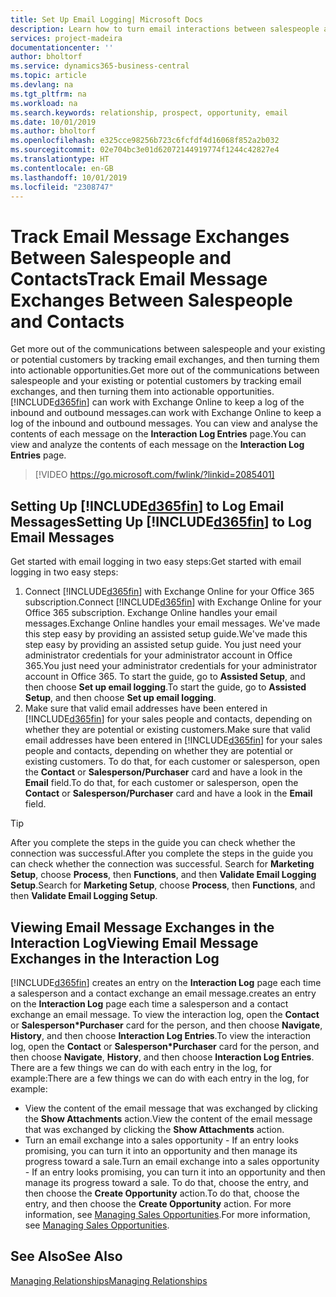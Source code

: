 ```yaml
---
title: Set Up Email Logging| Microsoft Docs
description: Learn how to turn email interactions between salespeople and customers into real sales opportunities.
services: project-madeira
documentationcenter: ''
author: bholtorf
ms.service: dynamics365-business-central
ms.topic: article
ms.devlang: na
ms.tgt_pltfrm: na
ms.workload: na
ms.search.keywords: relationship, prospect, opportunity, email
ms.date: 10/01/2019
ms.author: bholtorf
ms.openlocfilehash: e325cce98256b723c6fcfdf4d16068f852a2b032
ms.sourcegitcommit: 02e704bc3e01d62072144919774f1244c42827e4
ms.translationtype: HT
ms.contentlocale: en-GB
ms.lasthandoff: 10/01/2019
ms.locfileid: "2308747"
---
```

# <a name="track-email-message-exchanges-between-salespeople-and-contacts"></a><span data-ttu-id="8b4c9-103">Track Email Message Exchanges Between Salespeople and Contacts</span><span class="sxs-lookup"><span data-stu-id="8b4c9-103">Track Email Message Exchanges Between Salespeople and Contacts</span></span>
<span data-ttu-id="8b4c9-104">Get more out of the communications between salespeople and your existing or potential customers by tracking email exchanges, and then turning them into actionable opportunities.</span><span class="sxs-lookup"><span data-stu-id="8b4c9-104">Get more out of the communications between salespeople and your existing or potential customers by tracking email exchanges, and then turning them into actionable opportunities.</span></span> [!INCLUDE[d365fin](includes/d365fin_md.md)] <span data-ttu-id="8b4c9-105">can work with Exchange Online to keep a log of the inbound and outbound messages.</span><span class="sxs-lookup"><span data-stu-id="8b4c9-105">can work with Exchange Online to keep a log of the inbound and outbound messages.</span></span> <span data-ttu-id="8b4c9-106">You can view and analyse the contents of each message on the **Interaction Log Entries** page.</span><span class="sxs-lookup"><span data-stu-id="8b4c9-106">You can view and analyze the contents of each message on the **Interaction Log Entries** page.</span></span>

> [!VIDEO https://go.microsoft.com/fwlink/?linkid=2085401]

## <a name="setting-up-included365finincludesd365fin_mdmd-to-log-email-messages"></a><span data-ttu-id="8b4c9-107">Setting Up [!INCLUDE[d365fin](includes/d365fin_md.md)] to Log Email Messages</span><span class="sxs-lookup"><span data-stu-id="8b4c9-107">Setting Up [!INCLUDE[d365fin](includes/d365fin_md.md)] to Log Email Messages</span></span>
<span data-ttu-id="8b4c9-108">Get started with email logging in two easy steps:</span><span class="sxs-lookup"><span data-stu-id="8b4c9-108">Get started with email logging in two easy steps:</span></span>

1. <span data-ttu-id="8b4c9-109">Connect [!INCLUDE[d365fin](includes/d365fin_md.md)] with Exchange Online for your Office 365 subscription.</span><span class="sxs-lookup"><span data-stu-id="8b4c9-109">Connect [!INCLUDE[d365fin](includes/d365fin_md.md)] with Exchange Online for your Office 365 subscription.</span></span> <span data-ttu-id="8b4c9-110">Exchange Online handles your email messages.</span><span class="sxs-lookup"><span data-stu-id="8b4c9-110">Exchange Online handles your email messages.</span></span> <span data-ttu-id="8b4c9-111">We've made this step easy by providing an assisted setup guide.</span><span class="sxs-lookup"><span data-stu-id="8b4c9-111">We've made this step easy by providing an assisted setup guide.</span></span> <span data-ttu-id="8b4c9-112">You just need your administrator credentials for your administrator account in Office 365.</span><span class="sxs-lookup"><span data-stu-id="8b4c9-112">You just need your administrator credentials for your administrator account in Office 365.</span></span> <span data-ttu-id="8b4c9-113">To start the guide, go to **Assisted Setup**, and then choose **Set up email logging**.</span><span class="sxs-lookup"><span data-stu-id="8b4c9-113">To start the guide, go to **Assisted Setup**, and then choose **Set up email logging**.</span></span> 
2. <span data-ttu-id="8b4c9-114">Make sure that valid email addresses have been entered in [!INCLUDE[d365fin](includes/d365fin_md.md)] for your sales people and contacts, depending on whether they are potential or existing customers.</span><span class="sxs-lookup"><span data-stu-id="8b4c9-114">Make sure that valid email addresses have been entered in [!INCLUDE[d365fin](includes/d365fin_md.md)] for your sales people and contacts, depending on whether they are potential or existing customers.</span></span> <span data-ttu-id="8b4c9-115">To do that, for each customer or salesperson, open the **Contact** or **Salesperson/Purchaser** card and have a look in the **Email** field.</span><span class="sxs-lookup"><span data-stu-id="8b4c9-115">To do that, for each customer or salesperson, open the **Contact** or **Salesperson/Purchaser** card and have a look in the **Email** field.</span></span>

> [!Tip]
> <span data-ttu-id="8b4c9-116">After you complete the steps in the guide you can check whether the connection was successful.</span><span class="sxs-lookup"><span data-stu-id="8b4c9-116">After you complete the steps in the guide you can check whether the connection was successful.</span></span> <span data-ttu-id="8b4c9-117">Search for **Marketing Setup**, choose **Process**, then **Functions**, and then **Validate Email Logging Setup**.</span><span class="sxs-lookup"><span data-stu-id="8b4c9-117">Search for **Marketing Setup**, choose **Process**, then **Functions**, and then **Validate Email Logging Setup**.</span></span>

## <a name="viewing-email-message-exchanges-in-the-interaction-log"></a><span data-ttu-id="8b4c9-118">Viewing Email Message Exchanges in the Interaction Log</span><span class="sxs-lookup"><span data-stu-id="8b4c9-118">Viewing Email Message Exchanges in the Interaction Log</span></span>
[!INCLUDE[d365fin](includes/d365fin_md.md)] <span data-ttu-id="8b4c9-119">creates an entry on the **Interaction Log** page each time a salesperson and a contact exchange an email message.</span><span class="sxs-lookup"><span data-stu-id="8b4c9-119">creates an entry on the **Interaction Log** page each time a salesperson and a contact exchange an email message.</span></span> <span data-ttu-id="8b4c9-120">To view the interaction log, open the **Contact** or **Salesperson\*Purchaser** card for the person, and then choose **Navigate**, **History**, and then choose **Interaction Log Entries**.</span><span class="sxs-lookup"><span data-stu-id="8b4c9-120">To view the interaction log, open the **Contact** or **Salesperson\*Purchaser** card for the person, and then choose **Navigate**, **History**, and then choose **Interaction Log Entries**.</span></span> <span data-ttu-id="8b4c9-121">There are a few things we can do with each entry in the log, for example:</span><span class="sxs-lookup"><span data-stu-id="8b4c9-121">There are a few things we can do with each entry in the log, for example:</span></span>

* <span data-ttu-id="8b4c9-122">View the content of the email message that was exchanged by clicking the **Show Attachments** action.</span><span class="sxs-lookup"><span data-stu-id="8b4c9-122">View the content of the email message that was exchanged by clicking the **Show Attachments** action.</span></span>
* <span data-ttu-id="8b4c9-123">Turn an email exchange into a sales opportunity - If an entry looks promising, you can turn it into an opportunity and then manage its progress toward a sale.</span><span class="sxs-lookup"><span data-stu-id="8b4c9-123">Turn an email exchange into a sales opportunity - If an entry looks promising, you can turn it into an opportunity and then manage its progress toward a sale.</span></span> <span data-ttu-id="8b4c9-124">To do that, choose the entry, and then choose the **Create Opportunity** action.</span><span class="sxs-lookup"><span data-stu-id="8b4c9-124">To do that, choose the entry, and then choose the **Create Opportunity** action.</span></span> <span data-ttu-id="8b4c9-125">For more information, see [Managing Sales Opportunities](marketing-manage-sales-opportunities.md).</span><span class="sxs-lookup"><span data-stu-id="8b4c9-125">For more information, see [Managing Sales Opportunities](marketing-manage-sales-opportunities.md).</span></span>

## <a name="see-also"></a><span data-ttu-id="8b4c9-126">See Also</span><span class="sxs-lookup"><span data-stu-id="8b4c9-126">See Also</span></span>
[<span data-ttu-id="8b4c9-127">Managing Relationships</span><span class="sxs-lookup"><span data-stu-id="8b4c9-127">Managing Relationships</span></span>](marketing-relationship-management.md)

